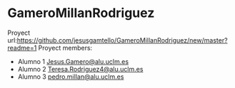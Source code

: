 # GameroMillanRodriguez
Proyect url:https://github.com/jesusgamtello/GameroMillanRodriguez/new/master?readme=1
Proyect members:
- Alumno 1 Jesus.Gamero@alu.uclm.es
- Alumno 2 Teresa.Rodriguez4@alu.uclm.es
- Alumno 3 pedro.millan@alu.uclm.es
